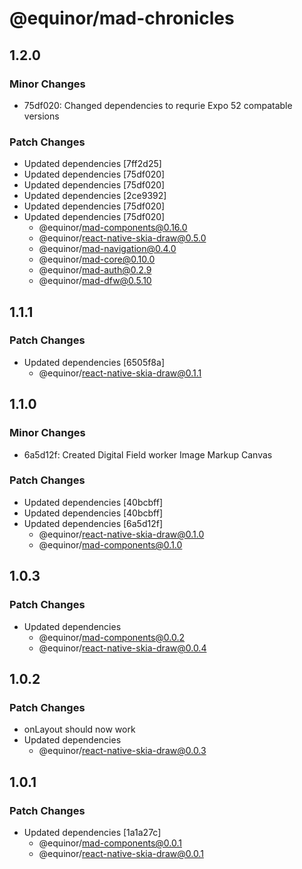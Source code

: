# @equinor/mad-chronicles

## 1.2.0

### Minor Changes

-   75df020: Changed dependencies to requrie Expo 52 compatable versions

### Patch Changes

-   Updated dependencies [7ff2d25]
-   Updated dependencies [75df020]
-   Updated dependencies [75df020]
-   Updated dependencies [2ce9392]
-   Updated dependencies [75df020]
-   Updated dependencies [75df020]
    -   @equinor/mad-components@0.16.0
    -   @equinor/react-native-skia-draw@0.5.0
    -   @equinor/mad-navigation@0.4.0
    -   @equinor/mad-core@0.10.0
    -   @equinor/mad-auth@0.2.9
    -   @equinor/mad-dfw@0.5.10

## 1.1.1

### Patch Changes

-   Updated dependencies [6505f8a]
    -   @equinor/react-native-skia-draw@0.1.1

## 1.1.0

### Minor Changes

-   6a5d12f: Created Digital Field worker Image Markup Canvas

### Patch Changes

-   Updated dependencies [40bcbff]
-   Updated dependencies [40bcbff]
-   Updated dependencies [6a5d12f]
    -   @equinor/react-native-skia-draw@0.1.0
    -   @equinor/mad-components@0.1.0

## 1.0.3

### Patch Changes

-   Updated dependencies
    -   @equinor/mad-components@0.0.2
    -   @equinor/react-native-skia-draw@0.0.4

## 1.0.2

### Patch Changes

-   onLayout should now work
-   Updated dependencies
    -   @equinor/react-native-skia-draw@0.0.3

## 1.0.1

### Patch Changes

-   Updated dependencies [1a1a27c]
    -   @equinor/mad-components@0.0.1
    -   @equinor/react-native-skia-draw@0.0.1
